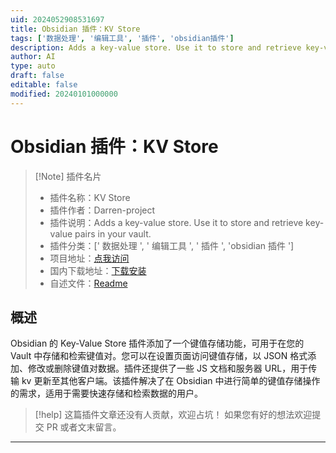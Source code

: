 ```yaml
---
uid: 2024052908531697
title: Obsidian 插件：KV Store
tags: ['数据处理', '编辑工具', '插件', 'obsidian插件']
description: Adds a key-value store. Use it to store and retrieve key-value pairs in your vault.
author: AI
type: auto
draft: false
editable: false
modified: 20240101000000
---
```


# Obsidian 插件：KV Store

> [!Note] 插件名片
> - 插件名称：KV Store
> - 插件作者：Darren-project
> - 插件说明：Adds a key-value store. Use it to store and retrieve key-value pairs in your vault.
> - 插件分类：[' 数据处理 ', ' 编辑工具 ', ' 插件 ', 'obsidian 插件 ']
> - 项目地址：[点我访问](https://github.com/Darren-project/obsidian-kv)
> - 国内下载地址：[下载安装](https://pkmer.cn/products/plugin/pluginMarket/?kv-store)
> - 自述文件：[Readme](https://ghproxy.net/https://raw.githubusercontent.com/Darren-project/obsidian-kv/main/README.md)

## 概述

Obsidian 的 Key-Value Store 插件添加了一个键值存储功能，可用于在您的 Vault 中存储和检索键值对。您可以在设置页面访问键值存储，以 JSON 格式添加、修改或删除键值对数据。插件还提供了一些 JS 文档和服务器 URL，用于传输 kv 更新至其他客户端。该插件解决了在 Obsidian 中进行简单的键值存储操作的需求，适用于需要快速存储和检索数据的用户。

> [!help]
> 这篇插件文章还没有人贡献，欢迎占坑！
> 如果您有好的想法欢迎提交 PR 或者文末留言。

---



